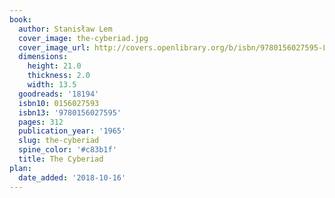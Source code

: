 ```yaml
---
book:
  author: Stanisław Lem
  cover_image: the-cyberiad.jpg
  cover_image_url: http://covers.openlibrary.org/b/isbn/9780156027595-L.jpg
  dimensions:
    height: 21.0
    thickness: 2.0
    width: 13.5
  goodreads: '18194'
  isbn10: 0156027593
  isbn13: '9780156027595'
  pages: 312
  publication_year: '1965'
  slug: the-cyberiad
  spine_color: '#c83b1f'
  title: The Cyberiad
plan:
  date_added: '2018-10-16'
---
```

